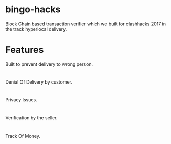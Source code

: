 # bingo-hacks
Block Chain based transaction verifier which we built for clashhacks 2017 in the track hyperlocal delivery.
# Features 
 Built to prevent delivery to wrong person.
 # 
 Denial Of Delivery by customer.
 #
 Privacy Issues.
 #
 Verification by the seller.
 #
 Track Of Money.
 #

